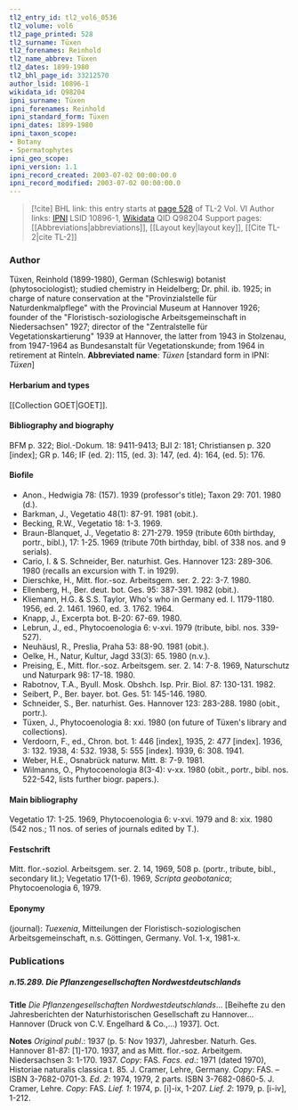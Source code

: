 ```yaml
---
tl2_entry_id: tl2_vol6_0536
tl2_volume: vol6
tl2_page_printed: 528
tl2_surname: Tüxen
tl2_forenames: Reinhold
tl2_name_abbrev: Tüxen
tl2_dates: 1899-1980
tl2_bhl_page_id: 33212570
author_lsid: 10896-1
wikidata_id: Q98204
ipni_surname: Tüxen
ipni_forenames: Reinhold
ipni_standard_form: Tüxen
ipni_dates: 1899-1980
ipni_taxon_scope: 
- Botany
- Spermatophytes
ipni_geo_scope: 
ipni_version: 1.1
ipni_record_created: 2003-07-02 00:00:00.0
ipni_record_modified: 2003-07-02 00:00:00.0
---
```


> [!cite] BHL link: this entry starts at [page 528](https://www.biodiversitylibrary.org/page/33212570) of TL-2 Vol. VI
> Author links: [IPNI](https://www.ipni.org/a/10896-1) LSID 10896-1, [Wikidata](https://www.wikidata.org/wiki/Q98204) QID Q98204
> Support pages: [[Abbreviations|abbreviations]], [[Layout key|layout key]], [[Cite TL-2|cite TL-2]]

### Author

Tüxen, Reinhold (1899-1980), German (Schleswig) botanist (phytosociologist); studied chemistry in Heidelberg; Dr. phil. ib. 1925; in charge of nature conservation at the "Provinzialstelle für Naturdenkmalpflege" with the Provincial Museum at Hannover 1926; founder of the "Floristisch-soziologische Arbeitsgemeinschaft in Niedersachsen" 1927; director of the "Zentralstelle für Vegetationskartierung" 1939 at Hannover, the latter from 1943 in Stolzenau, from 1947-1964 as Bundesanstalt für Vegetationskunde; from 1964 in retirement at Rinteln. 
**Abbreviated name**: *Tüxen* \[standard form in IPNI: *Tüxen*\]

#### Herbarium and types

[[Collection GOET|GOET]].

#### Bibliography and biography

BFM p. 322; Biol.-Dokum. 18: 9411-9413; BJI 2: 181; Christiansen p. 320 \[index\]; GR p. 146; IF (ed. 2): 115, (ed. 3): 147, (ed. 4): 164, (ed. 5): 176.

#### Biofile

- Anon., Hedwigia 78: (157). 1939 (professor's title); Taxon 29: 701. 1980 (d.).
- Barkman, J., Vegetatio 48(1): 87-91. 1981 (obit.).
- Becking, R.W., Vegetatio 18: 1-3. 1969.
- Braun-Blanquet, J., Vegetatio 8: 271-279. 1959 (tribute 60th birthday, portr., bibl.), 17: 1-25. 1969 (tribute 70th birthday, bibl. of 338 nos. and 9 serials).
- Cario, I. & S. Schneider, Ber. naturhist. Ges. Hannover 123: 289-306. 1980 (recalls an excursion with T. in 1929).
- Dierschke, H., Mitt. flor.-soz. Arbeitsgem. ser. 2. 22: 3-7. 1980.
- Ellenberg, H., Ber. deut. bot. Ges. 95: 387-391. 1982 (obit.).
- Kliemann, H.G. & S.S. Taylor, Who's who in Germany ed. I. 1179-1180. 1956, ed. 2. 1461. 1960, ed. 3. 1762. 1964.
- Knapp, J., Excerpta bot. B-20: 67-69. 1980.
- Lebrun, J., ed., Phytocoenologia 6: v-xvi. 1979 (tribute, bibl. nos. 339-527).
- Neuhäusl, R., Preslia, Praha 53: 88-90. 1981 (obit.).
- Oelke, H., Natur, Kultur, Jagd 33(3): 65. 1980 (n.v.).
- Preising, E., Mitt. flor.-soz. Arbeitsgem. ser. 2. 14: 7-8. 1969, Naturschutz und Naturpark 98: 17-18. 1980.
- Rabotnov, T.A., Byull. Mosk. Obshch. Isp. Prir. Biol. 87: 130-131. 1982.
- Seibert, P., Ber. bayer. bot. Ges. 51: 145-146. 1980.
- Schneider, S., Ber. naturhist. Ges. Hannover 123: 283-288. 1980 (obit., portr.).
- Tüxen, J., Phytocoenologia 8: xxi. 1980 (on future of Tüxen's library and collections).
- Verdoorn, F., ed., Chron. bot. 1: 446 \[index\], 1935, 2: 477 \[index\]. 1936, 3: 132. 1938, 4: 532. 1938, 5: 555 \[index\]. 1939, 6: 308. 1941.
- Weber, H.E., Osnabrück naturw. Mitt. 8: 7-9. 1981.
- Wilmanns, O., Phytocoenologia 8(3-4): v-xx. 1980 (obit., portr., bibl. nos. 522-542, lists further biogr. papers.).

#### Main bibliography

Vegetatio 17: 1-25. 1969, Phytocoenologia 6: v-xvi. 1979 and 8: xix. 1980 (542 nos.; 11 nos. of series of journals edited by T.).

#### Festschrift

Mitt. flor.-soziol. Arbeitsgem. ser. 2. 14, 1969, 508 p. (portr., tribute, bibl., secondary lit.); Vegetatio 17(1-6). 1969, *Scripta geobotanica*; Phytocoenologia 6, 1979.

#### Eponymy

(journal): *Tuexenia*, Mitteilungen der Floristisch-soziologischen Arbeitsgemeinschaft, n.s. Göttingen, Germany. Vol. 1-x, 1981-x.

### Publications

##### n.15.289. Die Pflanzengesellschaften Nordwestdeutschlands

**Title**
*Die Pflanzengesellschaften Nordwestdeutschlands*... \[Beihefte zu den Jahresberichten der Naturhistorischen Gesellschaft zu Hannover... Hannover (Druck von C.V. Engelhard & Co.,...) 1937\]. Oct.

**Notes**
*Original publ*.: 1937 (p. 5: Nov 1937), Jahresber. Naturh. Ges. Hannover 81-87: \[1\]-170. 1937, and as Mitt. flor.-soz. Arbeitgem. Niedersachsen 3: 1-170. 1937. *Copy*: FAS.
*Facs. ed*.: 1971 (dated 1970), Historiae naturalis classica t. 85. J. Cramer, Lehre, Germany. *Copy*: FAS. – ISBN 3-7682-0701-3.
*Ed. 2*: 1974, 1979, 2 parts. ISBN 3-7682-0860-5. J. Cramer, Lehre. *Copy*: FAS.
*Lief. 1*: 1974, p. \[i\]-ix, 1-207.
*Lief. 2*: 1979, p. \[i-iv\], 1-212.

